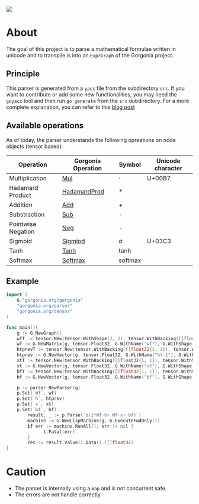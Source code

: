 [![](https://godoc.org/gorgonia.org/parser?status.svg)](http://godoc.org/gorgonia.org/parser)

# About

The goal of this project is to parse a mathematical formulae written in unicode and to transpile is into an `ExprGraph` of the Gorgonia project.

## Principle

This parser is generated from a `yacc` file from the subdirectory `src`.
If you want to contribute or add some new functionalities, you may need the `goyacc` tool and then run `go generate` from the `src` dubdirectory.
For a more complete explanation, you can refer to this [blog post](https://blog.owulveryck.info/2017/12/18/parsing-mathematical-equation-to-generate-computation-graphs---first-step-from-software-1.0-to-2.0-in-go.html)

## Available operations

As of today, the parser understands the following opreations on node objects (tensor based):

| Operation          | Gorgonia Operation                                                   | Symbol  | Unicode character |
|--------------------|----------------------------------------------------------------------|---------|-------------------|
| Multiplication     | [Mul](https://godoc.org/gorgonia.org/gorgonia#Mul)                   | ·       | U+00B7            |
| Hadamard Product   | [HadamardProd](https://godoc.org/gorgonia.org/gorgonia#HadamardProd) | *       |                   |
| Addition           | [Add](https://godoc.org/gorgonia.org/gorgonia#Add)                   | +       |                   |
| Substraction       | [Sub](https://godoc.org/gorgonia.org/gorgonia#Sub)                   | -       |                   |
| Pointwise Negation | [Neg](https://godoc.org/gorgonia.org/gorgonia#Neg)                   | -       |                   |
| Sigmoid            | [Sigmiod](https://godoc.org/gorgonia.org/gorgonia#Sigmoid)           | σ       | U+03C3            |
| Tanh               | [Tanh](https://godoc.org/gorgonia.org/gorgonia#Tanh)                 | tanh    |                   |
| Softmax            | [Softmax](https://godoc.org/gorgonia.org/gorgonia#Softmax)           | softmax |                   |

## Example

```go
import (
	G "gorgonia.org/gorgonia"
	"gorgonia.org/parser"
	"gorgonia.org/tensor"
)

func main(){
	g := G.NewGraph()
	wfT := tensor.New(tensor.WithShape(2, 2), tensor.WithBacking([]float32{1, 1, 1, 1}))
	wf := G.NewMatrix(g, tensor.Float32, G.WithName("wf"), G.WithShape(2, 2), G.WithValue(wfT))
	htprevT := tensor.New(tensor.WithBacking([]float32{1, 1}), tensor.WithShape(2))
	htprev := G.NewVector(g, tensor.Float32, G.WithName("ht-1"), G.WithShape(2), G.WithValue(htprevT))
	xtT := tensor.New(tensor.WithBacking([]float32{1, 1}), tensor.WithShape(2))
	xt := G.NewVector(g, tensor.Float32, G.WithName("xt"), G.WithShape(2), G.WithValue(xtT))
	bfT := tensor.New(tensor.WithBacking([]float32{1, 1}), tensor.WithShape(2))
	bf := G.NewVector(g, tensor.Float32, G.WithName("bf"), G.WithShape(2), G.WithValue(bfT))

	p := parser.NewParser(g)
	p.Set(`Wf`, wf)
	p.Set(`h`, htprev)
	p.Set(`x`, xt)
	p.Set(`bf`, bf)
        result, _ := p.Parse(`σ(1*Wf·h+ Wf·x+ bf)`)
        machine := G.NewLispMachine(g, G.ExecuteFwdOnly())
        if err := machine.RunAll(); err != nil {
              t.Fatal(err)
        }
        res := result.Value().Data().([]float32)
}
```

# Caution

* The parser is internally using a `map` and is not concurrent safe.
* The errors are not handle correctly

